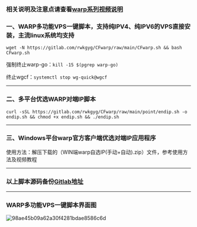 ### 相关说明及注意点请查看[warp系列视频说明](https://www.youtube.com/playlist?list=PLMgly2AulGG-WqPXPkHlqWVSfQ3XjHNw8)

### 一、WARP多功能VPS一键脚本，支持纯IPV4、纯IPV6的VPS直接安装，主流linux系统均支持

```
wget -N https://gitlab.com/rwkgyg/CFwarp/raw/main/CFwarp.sh && bash CFwarp.sh
```

强制终止warp-go：```kill -15 $(pgrep warp-go) ```

终止wgcf：```systemctl stop wg-quick@wgcf```

---------------------------------------------------------------------

### 二、多平台优选WARP对端IP脚本
```
curl -sSL https://gitlab.com/rwkgyg/CFwarp/raw/main/point/endip.sh -o endip.sh && chmod +x endip.sh && ./endip.sh
```
--------------------------------------------------------------
### 三、Windows平台warp官方客户端优选对端IP应用程序

使用方法：解压下载的（WIN端warp自选IP(手动+自动).zip）文件，参考使用方法及视频教程

--------------------------------------------------------------

### 以上脚本源码备份[Gitlab地址](https://gitlab.com/rwkgyg/CFwarp)
-----------------------------------------------------------
### WARP多功能VPS一键脚本界面图
![98ae45b09a62a30f4281bdae8586c6d](https://user-images.githubusercontent.com/121604513/230701599-1701d8a4-367c-41ab-bdae-ed05cf5100d1.png)

